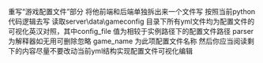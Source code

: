 重写“游戏配置文件”部分 将他前端和后端单独拆出来一个文件写
按照当前python代码逻辑去写 读取server\data\gameconfig 目录下所有yml文件均为配置文件的可视化英汉对照，其中config_file 值为相较于实例路径下的配置文件路径
parser 为解释器如无用可删除忽略
game_name 为此项配置文件名称
然后你应当阅读剩下的内容尽量不要改动当前yml结构实现配置文件可视化编辑
